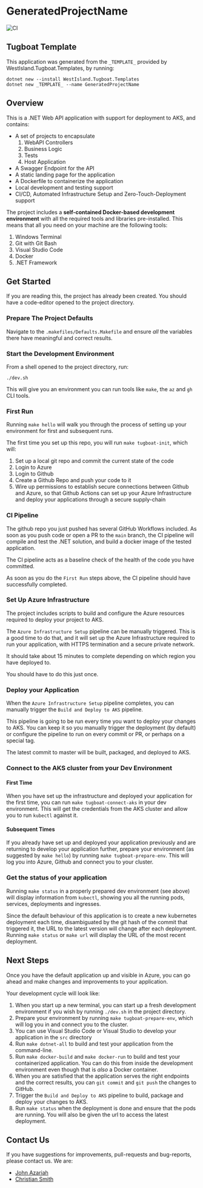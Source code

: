 # GeneratedProjectName

![CI](https://github.com/_GITHUB_USER_/GeneratedProjectName/workflows/CI/badge.svg)

## Tugboat Template

This application was generated from the `_TEMPLATE_` provided by WestIsland.Tugboat.Templates, by running:

```shell
dotnet new --install WestIsland.Tugboat.Templates
dotnet new _TEMPLATE_ --name GeneratedProjectName
```

## Overview

This is a .NET Web API application with support for deployment to AKS, and contains:

* A set of projects to encapsulate
  1. WebAPI Controllers
  1. Business Logic
  1. Tests
  1. Host Application
* A Swagger Endpoint for the API
* A static landing page for the application
* A Dockerfile to containerize the application
* Local development and testing support
* CI/CD, Automated Infrastructure Setup and Zero-Touch-Deployment support

The project includes a **self-contained Docker-based development environment** with all the required tools and libraries pre-installed. This means that all you need on your machine are the following tools:

1. Windows Terminal
1. Git with Git Bash
1. Visual Studio Code
1. Docker
1. .NET Framework

## Get Started

If you are reading this, the project has already been created. You should have a code-editor opened to the project directory.

### Prepare The Project Defaults

Navigate to the `.makefiles/Defaults.Makefile` and ensure _all_ the variables there have meaningful and correct results.

### Start the Development Environment

From a shell opened to the project directory, run:

```shell
./dev.sh
```

This will give you an environment you can run tools like `make`, the `az` and `gh` CLI tools.

### First Run

Running `make hello` will walk you through the process of setting up your environment for first and subsequent runs.

The first time you set up this repo, you will run `make tugboat-init`, which will:

1. Set up a local git repo and commit the current state of the code
1. Login to Azure
1. Login to Github
1. Create a Github Repo and push your code to it
1. Wire up permissions to establish secure connections between Github and Azure, so that Github Actions can set up your Azure Infrastructure and deploy your applications through a secure supply-chain

### CI Pipeline

The github repo you just pushed has several GitHub Workflows included. As soon as you push code or open a PR to the `main` branch, the CI pipeline will compile and test the .NET solution, and build a docker image of the tested application.

The CI pipeline acts as a baseline check of the health of the code you have committed.

As soon as you do the `First Run` steps above, the CI pipeline should have successfully completed.

### Set Up Azure Infrastructure

The project includes scripts to build and configure the Azure resources required to deploy your project to AKS.

The `Azure Infrastructure Setup` pipeline can be manually triggered. This is a good time to do that, and it will set up the Azure Infrastructure required to run your application, with HTTPS termination and a secure private network.

It should take about 15 minutes to complete depending on which region you have deployed to.

You should have to do this just once.

### Deploy your Application

When the `Azure Infrastructure Setup` pipeline completes, you can manually trigger the `Build and Deploy to AKS` pipeline.

This pipeline is going to be run every time you want to deploy your changes to AKS. You can keep it so you manually trigger the deployment (by default) or configure the pipeline to run on every commit or PR, or perhaps on a special tag.

The latest commit to master will be built, packaged, and deployed to AKS.

### Connect to the AKS cluster from your Dev Environment

#### First Time

When you have set up the infrastructure and deployed your application for the first time, you can run `make tugboat-connect-aks` in your dev environment. This will get the credentials from the AKS cluster and allow you to run `kubectl` against it.

#### Subsequent Times

If you already have set up and deployed your application previously and are returning to develop your application further, prepare your environment (as suggested by `make hello`) by running `make tugboat-prepare-env`. This will log you into Azure, Github and connect you to your cluster.

### Get the status of your application

Running `make status` in a properly prepared dev environment (see above) will display information from `kubectl`, showing you all the running pods, services, deployments and ingresses.

Since the default behaviour of this application is to create a new kubernetes deployment each time, disambiguated by the git hash of the commit that triggered it, the URL to the latest version will change after each deployment. Running `make status` or `make url` will display the URL of the most recent deployment.

## Next Steps

Once you have the default application up and visible in Azure, you can go ahead and make changes and improvements to your application.

Your development cycle will look like:

1. When you start up a new terminal, you can start up a fresh development environment if you wish by running `./dev.sh` in the project directory.
1. Prepare your environment by running `make tugboat-prepare-env`, which will log you in and connect you to the cluster.
1. You can use Visual Studio Code or Visual Studio to develop your application in the `src` directory
1. Run `make dotnet-all` to build and test your application from the command-line.
1. Run `make docker-build` and `make docker-run` to build and test your containerized application. You can do this from inside the development environment even though that is _also_ a Docker container.
1. When you are satisfied that the application serves the right endpoints and the correct results, you can `git commit` and `git push` the changes to GitHub.
1. Trigger the `Build and Deploy to AKS` pipeline to build, package and deploy your changes to AKS.
1. Run `make status` when the deployment is done and ensure that the pods are running. You will also be given the url to access the latest deployment.

## Contact Us

If you have suggestions for improvements, pull-requests and bug-reports, please contact us. We are:

* [John Azariah](https://github.com/johnazariah) 
* [Christian Smith](https://github.com/smith1511)